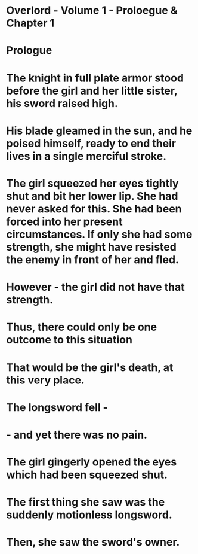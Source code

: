 # Overlord - Volume 1 - Proloegue & Chapter 1  
<!-- Overlord - Volume 1 - Prólogo e Capítulo 1 -->

# Prologue
<!-- Prológo -->

# The knight in full plate armor stood before the girl and her little sister, his sword raised high.
<!-- O cavaleiro, coberto de armadura, estava diante da menina e de sua irmãzinha, com a espada erguida -->

<!-- 

- plate: coberto // placas
- stood: estava
- before: diante
- her: sua
- his: sua // com
- raised: erguida
- high: alto

-->

# His blade gleamed in the sun, and he poised himself, ready to end their lives in a single merciful stroke.
<!-- Sua lâmina brilhou ao sol, e ele se posicionou, pronto para acabar com as vidas delas em um único golpe misericordioso. -->

<!--

- gleamed: blilhou
- poised: posicionou-se 
- himself: a si mesmo // ele mesmo
- ready: pronto
- merciful: misericordioso
- stroke: golpe.
 
 -->

# The girl squeezed her eyes tightly shut and bit her lower lip. She had never asked for this. She had been forced into her present circumstances. If only she had some strength, she might have resisted the enemy in front of her and fled.
<!-- A menina apertou seus olhos fortemente fechados e mordeu o lábio inferior -->

<!--

- squeezed: apertou
- tightly: fortemente
- shut: fechados
- bit: mordeu
- lower: inferior // menor // baixa

 -->


<!-- -->
<!-- -->
<!-- -->
<!-- -->

# However - the girl did not have that strength.
<!-- -->

# Thus, there could only be one outcome to this situation
<!-- -->

# That would be the girl's death, at this very place.
<!-- -->

# The longsword fell -
<!-- -->

# - and yet there was no pain.
<!-- -->

# The girl gingerly opened the eyes which had been squeezed shut.
<!-- -->

# The first thing she saw was the suddenly motionless longsword.
<!-- -->

# Then, she saw the sword's owner.
<!-- -->
